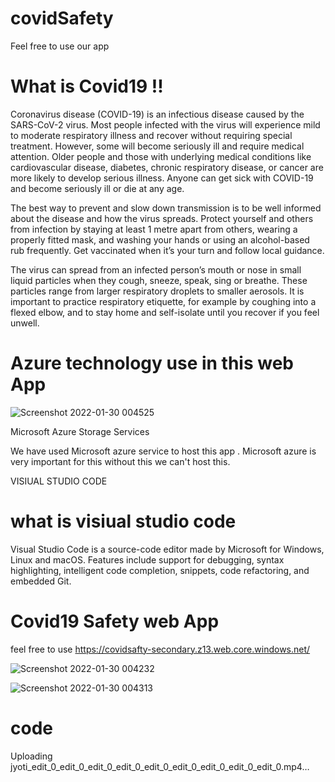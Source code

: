 # covidSafety
Feel free to use our app

# What is Covid19 !!
Coronavirus disease (COVID-19) is an infectious disease caused by the SARS-CoV-2 virus. Most people infected with the virus will experience mild to moderate respiratory illness and recover without requiring special treatment. However, some will become seriously ill and require medical attention. Older people and those with underlying medical conditions like cardiovascular disease, diabetes, chronic respiratory disease, or cancer are more likely to develop serious illness. Anyone can get sick with COVID-19 and become seriously ill or die at any age.

The best way to prevent and slow down transmission is to be well informed about the disease and how the virus spreads. Protect yourself and others from infection by staying at least 1 metre apart from others, wearing a properly fitted mask, and washing your hands or using an alcohol-based rub frequently. Get vaccinated when it’s your turn and follow local guidance.

The virus can spread from an infected person’s mouth or nose in small liquid particles when they cough, sneeze, speak, sing or breathe. These particles range from larger respiratory droplets to smaller aerosols. It is important to practice respiratory etiquette, for example by coughing into a flexed elbow, and to stay home and self-isolate until you recover if you feel unwell.

# Azure technology use in this web App

![Screenshot 2022-01-30 004525](https://user-images.githubusercontent.com/91645012/151674452-87f21429-34a7-44cd-aa95-bac66041dafa.png)


Microsoft Azure Storage Services

We have used Microsoft azure service to host this app . Microsoft azure is very important for this without this we can't host this.

VISIUAL STUDIO CODE

# what is visiual studio code 
Visual Studio Code is a source-code editor made by Microsoft for Windows, Linux and macOS. Features include support for debugging, syntax highlighting, intelligent code completion, snippets, code refactoring, and embedded Git.

# Covid19 Safety web App
 feel free to use https://covidsafty-secondary.z13.web.core.windows.net/
 
![Screenshot 2022-01-30 004232](https://user-images.githubusercontent.com/91645012/151674386-3002ccb4-93b2-4be0-a10f-5e5a5b19cb67.png)

![Screenshot 2022-01-30 004313](https://user-images.githubusercontent.com/91645012/151674408-feb8af44-0235-40ac-b4e9-642695d4b72f.png)


 
 
 # code 
 
 Uploading jyoti_edit_0_edit_0_edit_0_edit_0_edit_0_edit_0_edit_0_edit_0_edit_0.mp4…


 

